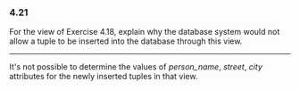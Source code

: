 ### 4.21

For the view of Exercise 4.18, explain why the database system would not allow
a tuple to be inserted into the database through this view.

---

It's not possible to determine the values of *person_name*, *street*, *city* attributes for the newly inserted tuples in that view.